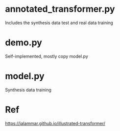 # annotated_transformer.py
Includes the synthesis data test and real data training
# demo.py
Self-implemented, mostly copy model.py
# model.py
Synthesis data training


# Ref
https://jalammar.github.io/illustrated-transformer/
